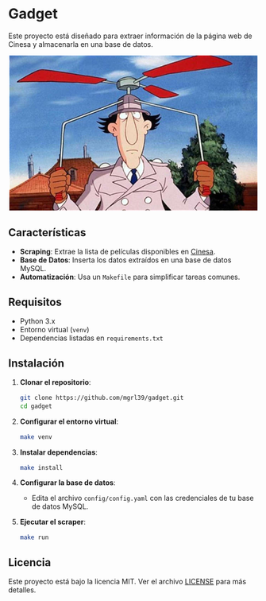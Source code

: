 # Gadget

Este proyecto está diseñado para extraer información de la página web de Cinesa y almacenarla en una base de datos.

<p align="center">
  <img src="gadget.jpeg" width="500" alt="Gadget Logo">
</p>

## Características
- **Scraping**: Extrae la lista de películas disponibles en [Cinesa](https://www.cinesa.es/peliculas/).
- **Base de Datos**: Inserta los datos extraídos en una base de datos MySQL.
- **Automatización**: Usa un `Makefile` para simplificar tareas comunes.

## Requisitos
- Python 3.x
- Entorno virtual (`venv`)
- Dependencias listadas en `requirements.txt`

## Instalación

1. **Clonar el repositorio**:
   ```bash
   git clone https://github.com/mgrl39/gadget.git
   cd gadget
   ```

2. **Configurar el entorno virtual**:
   ```bash
   make venv
   ```

3. **Instalar dependencias**:
   ```bash
   make install
   ```

4. **Configurar la base de datos**:
   - Edita el archivo `config/config.yaml` con las credenciales de tu base de datos MySQL.

5. **Ejecutar el scraper**:
   ```bash
   make run
   ```

## Licencia
Este proyecto está bajo la licencia MIT. Ver el archivo [LICENSE](LICENSE) para más detalles.
